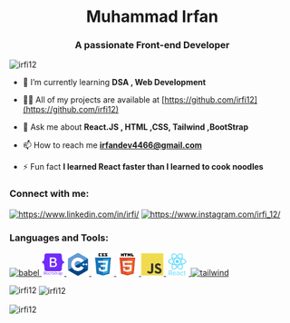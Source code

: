 
<h1 align="center"> Muhammad Irfan</h1>
<h3 align="center">A passionate Front-end Developer</h3>

<p align="left"> <img src="https://komarev.com/ghpvc/?username=irfi12&label=Profile%20views&color=0e75b6&style=flat" alt="irfi12" /> </p>

- 🌱 I’m currently learning **DSA , Web Development**

- 👨‍💻 All of my projects are available at [https://github.com/irfi12](https://github.com/irfi12)

- 💬 Ask me about **React.JS , HTML ,CSS, Tailwind ,BootStrap**

- 📫 How to reach me **irfandev4466@gmail.com**

- ⚡ Fun fact **I learned React faster than I learned to cook noodles**

<h3 align="left">Connect with me:</h3>
<p align="left">
<a href="https://linkedin.com/in/https://www.linkedin.com/in/irfi/" target="blank"><img align="center" src="https://raw.githubusercontent.com/rahuldkjain/github-profile-readme-generator/master/src/images/icons/Social/linked-in-alt.svg" alt="https://www.linkedin.com/in/irfi/" height="30" width="40" /></a>
<a href="https://instagram.com/https://www.instagram.com/irfi_12/" target="blank"><img align="center" src="https://raw.githubusercontent.com/rahuldkjain/github-profile-readme-generator/master/src/images/icons/Social/instagram.svg" alt="https://www.instagram.com/irfi_12/" height="30" width="40" /></a>
</p>

<h3 align="left">Languages and Tools:</h3>
<p align="left"> <a href="https://babeljs.io/" target="_blank" rel="noreferrer"> <img src="https://www.vectorlogo.zone/logos/babeljs/babeljs-icon.svg" alt="babel" width="40" height="40"/> </a> <a href="https://getbootstrap.com" target="_blank" rel="noreferrer"> <img src="https://raw.githubusercontent.com/devicons/devicon/master/icons/bootstrap/bootstrap-plain-wordmark.svg" alt="bootstrap" width="40" height="40"/> </a> <a href="https://www.w3schools.com/cpp/" target="_blank" rel="noreferrer"> <img src="https://raw.githubusercontent.com/devicons/devicon/master/icons/cplusplus/cplusplus-original.svg" alt="cplusplus" width="40" height="40"/> </a> <a href="https://www.w3schools.com/css/" target="_blank" rel="noreferrer"> <img src="https://raw.githubusercontent.com/devicons/devicon/master/icons/css3/css3-original-wordmark.svg" alt="css3" width="40" height="40"/> </a> <a href="https://www.w3.org/html/" target="_blank" rel="noreferrer"> <img src="https://raw.githubusercontent.com/devicons/devicon/master/icons/html5/html5-original-wordmark.svg" alt="html5" width="40" height="40"/> </a> <a href="https://developer.mozilla.org/en-US/docs/Web/JavaScript" target="_blank" rel="noreferrer"> <img src="https://raw.githubusercontent.com/devicons/devicon/master/icons/javascript/javascript-original.svg" alt="javascript" width="40" height="40"/> </a> <a href="https://reactjs.org/" target="_blank" rel="noreferrer"> <img src="https://raw.githubusercontent.com/devicons/devicon/master/icons/react/react-original-wordmark.svg" alt="react" width="40" height="40"/> </a> <a href="https://tailwindcss.com/" target="_blank" rel="noreferrer"> <img src="https://www.vectorlogo.zone/logos/tailwindcss/tailwindcss-icon.svg" alt="tailwind" width="40" height="40"/> </a> </p>

<p><img align="left" src="https://github-readme-stats.vercel.app/api/top-langs?username=irfi12&show_icons=true&locale=en&layout=compact" alt="irfi12" /></p>

<p>&nbsp;<img align="center" src="https://github-readme-stats.vercel.app/api?username=irfi12&show_icons=true&locale=en" alt="irfi12" /></p>

<p><img align="center" src="https://github-readme-streak-stats.herokuapp.com/?user=irfi12&" alt="irfi12" /></p>
